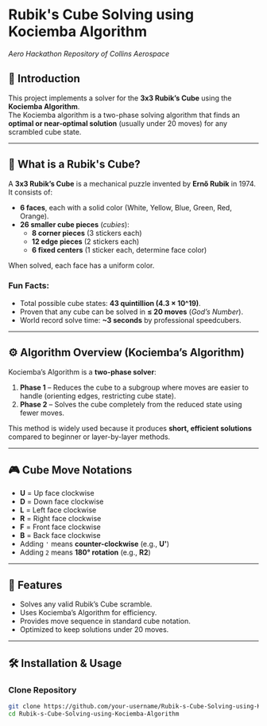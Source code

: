 # Rubik's Cube Solving using Kociemba Algorithm  
*Aero Hackathon Repository of Collins Aerospace*  

## 📌 Introduction  
This project implements a solver for the **3x3 Rubik’s Cube** using the **Kociemba Algorithm**.  
The Kociemba algorithm is a two-phase solving algorithm that finds an **optimal or near-optimal solution** (usually under 20 moves) for any scrambled cube state.  

---

## 🧩 What is a Rubik's Cube?  
A **3x3 Rubik’s Cube** is a mechanical puzzle invented by **Ernő Rubik** in 1974. It consists of:  

- **6 faces**, each with a solid color (White, Yellow, Blue, Green, Red, Orange).  
- **26 smaller cube pieces** (*cubies*):  
  - **8 corner pieces** (3 stickers each)  
  - **12 edge pieces** (2 stickers each)  
  - **6 fixed centers** (1 sticker each, determine face color)  

When solved, each face has a uniform color.  

### Fun Facts:  
- Total possible cube states: **43 quintillion (4.3 × 10^19)**.  
- Proven that any cube can be solved in **≤ 20 moves** (*God’s Number*).  
- World record solve time: **~3 seconds** by professional speedcubers.  

---

## ⚙️ Algorithm Overview (Kociemba’s Algorithm)  
Kociemba’s Algorithm is a **two-phase solver**:  

1. **Phase 1** – Reduces the cube to a subgroup where moves are easier to handle (orienting edges, restricting cube state).  
2. **Phase 2** – Solves the cube completely from the reduced state using fewer moves.  

This method is widely used because it produces **short, efficient solutions** compared to beginner or layer-by-layer methods.  

---

## 🎮 Cube Move Notations  
- **U** = Up face clockwise  
- **D** = Down face clockwise  
- **L** = Left face clockwise  
- **R** = Right face clockwise  
- **F** = Front face clockwise  
- **B** = Back face clockwise  
- Adding `'` means **counter-clockwise** (e.g., **U'**)  
- Adding `2` means **180° rotation** (e.g., **R2**)  

---

## 🚀 Features  
- Solves any valid Rubik’s Cube scramble.  
- Uses Kociemba’s Algorithm for efficiency.  
- Provides move sequence in standard cube notation.  
- Optimized to keep solutions under 20 moves.  

---


## 🛠️ Installation & Usage  

### Clone Repository  
```bash
git clone https://github.com/your-username/Rubik-s-Cube-Solving-using-Kociemba-Algorithm.git
cd Rubik-s-Cube-Solving-using-Kociemba-Algorithm


